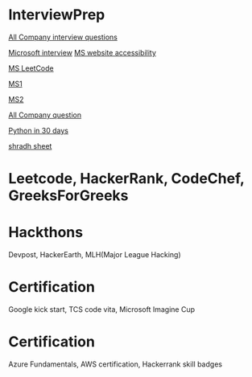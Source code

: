 # InterviewPrep

[All Company interview questions](https://github.com/hxu296/leetcode-company-wise-problems-2022?tab=readme-ov-file)

[Microsoft interview](https://www.geeksforgeeks.org/microsoft-topics-interview-preparation/)
[MS website accessibility](https://careers.microsoft.com/v2/global/en/accessibility.html)

[MS LeetCode](https://leetcode.com/problem-list/55vr69d7/)

[MS1](https://military.microsoft.com/mssa/#MSSA-pillars)

[MS2](https://leap.microsoft.com/en-US/)

[All Company question](https://gist.github.com/krishnadey30/88c4e2f601e96597974c00185e479532)

[Python in 30 days](https://github.com/HalilDeniz/Python30Days)

[shradh sheet](https://docs.google.com/spreadsheets/d/1mvlc8EYc3OVVU3X7NKoC0iZJr_45BL_pVxiJec0r94c/edit?gid=0#gid=0)

# Leetcode, HackerRank, CodeChef, GreeksForGreeks

# Hackthons
Devpost, HackerEarth, MLH(Major League Hacking)

# Certification

Google kick start, TCS code vita, Microsoft Imagine Cup

# Certification
Azure Fundamentals,
AWS certification,
Hackerrank skill badges
